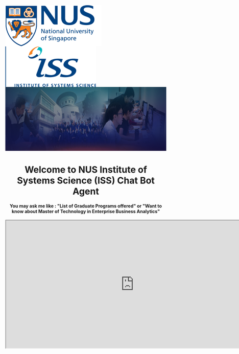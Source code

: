 <html>
<html>
<body>
<img src="./../images/branding-nus.png" alt="Smiley face" style="float: left; margin-right: 0px;" class="inline" />
<img src="./../images/branding-iss.png" alt="Smiley face" style="float: left; margin-right: 0px;" class="inline" />
<br>
 <div>
 <img src="./../images/iss-banner_jan2018.png" alt="Smiley face" height="200" width="1500"> 
 <center><H1> Welcome to NUS Institute of Systems Science (ISS) Chat Bot Agent</H1>
<H4>You may ask me like : 
"List of Graduate Programs offered" or 
"Want to know about Master of Technology in Enterprise Business Analytics"</H4>
<iframe
    allow="microphone;"
    width="800"
    height="400"
    src="https://console.dialogflow.com/api-client/demo/embedded/d67c9f9f-521d-42ab-b497-0587ccf865ab">
</iframe></center> 
</div>
<body>
</html>
